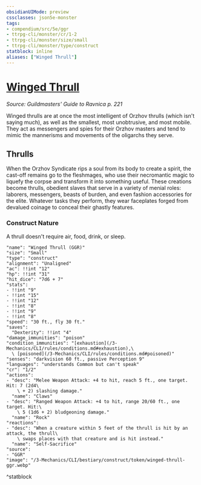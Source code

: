 ```yaml
---
obsidianUIMode: preview
cssclasses: json5e-monster
tags:
- compendium/src/5e/ggr
- ttrpg-cli/monster/cr/1-2
- ttrpg-cli/monster/size/small
- ttrpg-cli/monster/type/construct
statblock: inline
aliases: ["Winged Thrull"]
---
```

# [Winged Thrull](3-Mechanics\CLI\bestiary\construct/winged-thrull-ggr.md)
*Source: Guildmasters' Guide to Ravnica p. 221*  

Winged thrulls are at once the most intelligent of Orzhov thrulls (which isn't saying much), as well as the smallest, most unobtrusive, and most mobile. They act as messengers and spies for their Orzhov masters and tend to mimic the mannerisms and movements of the oligarchs they serve.

## Thrulls

When the Orzhov Syndicate rips a soul from its body to create a spirit, the cast-off remains go to the fleshmages, who use their necromantic magic to liquefy the corpse and transform it into something useful. These creations become thrulls, obedient slaves that serve in a variety of menial roles: laborers, messengers, beasts of burden, and even fashion accessories for the elite. Whatever tasks they perform, they wear faceplates forged from devalued coinage to conceal their ghastly features.

### Construct Nature

A thrull doesn't require air, food, drink, or sleep.

```statblock
"name": "Winged Thrull (GGR)"
"size": "Small"
"type": "construct"
"alignment": "Unaligned"
"ac": !!int "12"
"hp": !!int "31"
"hit_dice": "7d6 + 7"
"stats":
- !!int "9"
- !!int "15"
- !!int "12"
- !!int "8"
- !!int "9"
- !!int "8"
"speed": "30 ft., fly 30 ft."
"saves":
  "Dexterity": !!int "4"
"damage_immunities": "poison"
"condition_immunities": "[exhaustion](/3-Mechanics/CLI/rules/conditions.md#exhaustion),\
  \ [poisoned](/3-Mechanics/CLI/rules/conditions.md#poisoned)"
"senses": "darkvision 60 ft., passive Perception 9"
"languages": "understands Common but can't speak"
"cr": "1/2"
"actions":
- "desc": "Melee Weapon Attack: +4 to hit, reach 5 ft., one target. Hit: 7 (2d4\
    \ + 2) slashing damage."
  "name": "Claws"
- "desc": "Ranged Weapon Attack: +4 to hit, range 20/60 ft., one target. Hit:\
    \ 5 (1d6 + 2) bludgeoning damage."
  "name": "Rock"
"reactions":
- "desc": "When a creature within 5 feet of the thrull is hit by an attack, the thrull\
    \ swaps places with that creature and is hit instead."
  "name": "Self-Sacrifice"
"source":
- "GGR"
"image": "/3-Mechanics/CLI/bestiary/construct/token/winged-thrull-ggr.webp"
```
^statblock